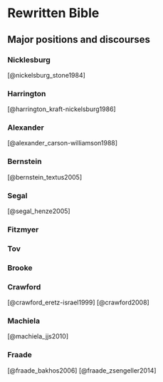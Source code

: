 
# Rewritten Bible

<!--1. Vermes and RwB
    * Context and goals
        * Rene Bloch?
        * Bridge the gap between biblical and rabbinic lit
        * Showed the continuity of tradition between the two
    * Argument of _Scripture and Tradition_-->

## Major positions and discourses

### Nicklesburg
[@nickelsburg_stone1984]

### Harrington
[@harrington_kraft-nickelsburg1986]

### Alexander
[@alexander_carson-williamson1988]

### Bernstein
[@bernstein_textus2005]

### Segal
[@segal_henze2005]

### Fitzmyer

### Tov

### Brooke

### Crawford
[@crawford_eretz-israel1999]
[@crawford2008]

### Machiela
[@machiela_jjs2010]

### Fraade
[@fraade_bakhos2006]
[@fraade_zsengeller2014]
<!--* 
    * Teeter
    * Zahn
    * Campbell
    * fraade
-->
<!--
3. My move:
    * Limits of current discussion
        - Generic classification still lacks something (Category theory?)
        - Role of genre for reading strategy
        - What does genre tell us about a text, if not "how" to read it?
    * All of these still presuppose a *text* that is re*written* and thus focus on the relationship of these RwB texts to particular antecedents
    * Need for different model
-->